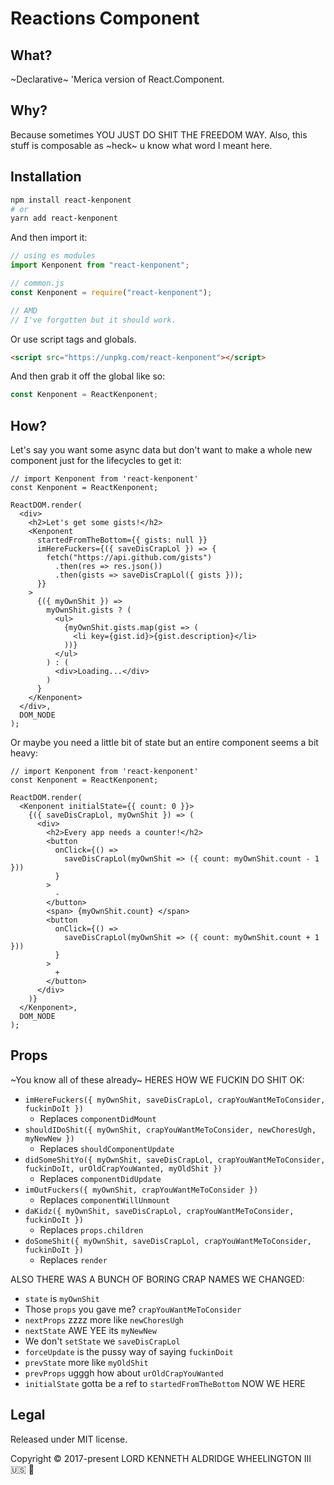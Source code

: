 # Reactions Component

## What?

~Declarative~ 'Merica version of React.Component.

## Why?

Because sometimes YOU JUST DO SHIT THE FREEDOM WAY. Also, this stuff is composable as ~heck~ u know
what word I meant here.

## Installation

```bash
npm install react-kenponent
# or
yarn add react-kenponent
```

And then import it:

```js
// using es modules
import Kenponent from "react-kenponent";

// common.js
const Kenponent = require("react-kenponent");

// AMD
// I've forgotten but it should work.
```

Or use script tags and globals.

```html
<script src="https://unpkg.com/react-kenponent"></script>
```

And then grab it off the global like so:

```js
const Kenponent = ReactKenponent;
```

## How?

Let's say you want some async data but don't want to make a whole new component just for the lifecycles to get it:

```render-babel
// import Kenponent from 'react-kenponent'
const Kenponent = ReactKenponent;

ReactDOM.render(
  <div>
    <h2>Let's get some gists!</h2>
    <Kenponent
      startedFromTheBottom={{ gists: null }}
      imHereFuckers={({ saveDisCrapLol }) => {
        fetch("https://api.github.com/gists")
          .then(res => res.json())
          .then(gists => saveDisCrapLol({ gists }));
      }}
    >
      {({ myOwnShit }) =>
        myOwnShit.gists ? (
          <ul>
            {myOwnShit.gists.map(gist => (
              <li key={gist.id}>{gist.description}</li>
            ))}
          </ul>
        ) : (
          <div>Loading...</div>
        )
      }
    </Kenponent>
  </div>,
  DOM_NODE
);
```

Or maybe you need a little bit of state but an entire component
seems a bit heavy:

```render-babel
// import Kenponent from 'react-kenponent'
const Kenponent = ReactKenponent;

ReactDOM.render(
  <Kenponent initialState={{ count: 0 }}>
    {({ saveDisCrapLol, myOwnShit }) => (
      <div>
        <h2>Every app needs a counter!</h2>
        <button
          onClick={() =>
            saveDisCrapLol(myOwnShit => ({ count: myOwnShit.count - 1 }))
          }
        >
          -
        </button>
        <span> {myOwnShit.count} </span>
        <button
          onClick={() =>
            saveDisCrapLol(myOwnShit => ({ count: myOwnShit.count + 1 }))
          }
        >
          +
        </button>
      </div>
    )}
  </Kenponent>,
  DOM_NODE
);
```

## Props

~You know all of these already~ HERES HOW WE FUCKIN DO SHIT OK:

* `imHereFuckers({ myOwnShit, saveDisCrapLol, crapYouWantMeToConsider, fuckinDoIt })`
  * Replaces `componentDidMount`
* `shouldIDoShit({ myOwnShit, crapYouWantMeToConsider, newChoresUgh, myNewNew })`
  * Replaces `shouldComponentUpdate`
* `didSomeShitYo({ myOwnShit, saveDisCrapLol, crapYouWantMeToConsider, fuckinDoIt, urOldCrapYouWanted, myOldShit })`
  * Replaces `componentDidUpdate`
* `imOutFuckers({ myOwnShit, crapYouWantMeToConsider })`
  * Replaces `componentWillUnmount`
* `daKidz({ myOwnShit, saveDisCrapLol, crapYouWantMeToConsider, fuckinDoIt })`
  * Replaces `props.children`
* `doSomeShit({ myOwnShit, saveDisCrapLol, crapYouWantMeToConsider, fuckinDoIt })`
  * Replaces `render`

ALSO THERE WAS A BUNCH OF BORING CRAP NAMES WE CHANGED:
* `state` is `myOwnShit`
* Those `props` you gave me? `crapYouWantMeToConsider`
* `nextProps` zzzz more like `newChoresUgh`
* `nextState` AWE YEE its `myNewNew`
* We don't `setState` we `saveDisCrapLol`
* `forceUpdate` is the pussy way of saying `fuckinDoit`
* `prevState` more like `myOldShit`
* `prevProps` ugggh how about `urOldCrapYouWanted`
* `initialState` gotta be a ref to `startedFromTheBottom` NOW WE HERE

## Legal

Released under MIT license.

Copyright &copy; 2017-present LORD KENNETH ALDRIDGE WHEELINGTON III 🇺🇸 🐉
